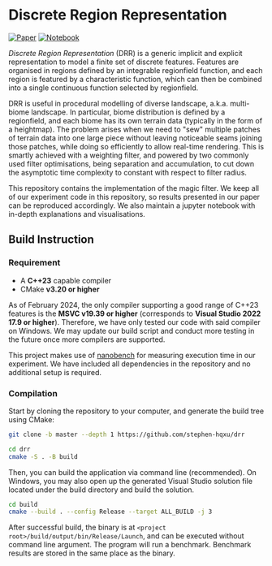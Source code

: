 # Discrete Region Representation

[![Paper](https://img.shields.io/badge/Paper-cornflowerblue?style=for-the-badge)](https://www.computer.org/csdl/journal/tg)
[![Notebook](https://img.shields.io/badge/Notebook-cornflowerblue?style=for-the-badge)](https://github.com/stephen-hqxu/drr/blob/master/Documentation/drr.ipynb)

*Discrete Region Representation* (DRR) is a generic implicit and explicit representation to model a finite set of discrete features. Features are organised in regions defined by an integrable regionfield function, and each region is featured by a characteristic function, which can then be combined into a single continuous function selected by regionfield.

DRR is useful in procedural modelling of diverse landscape, a.k.a. multi-biome landscape. In particular, biome distribution is defined by a regionfield, and each biome has its own terrain data (typically in the form of a heightmap). The problem arises when we need to "sew" multiple patches of terrain data into one large piece without leaving noticeable seams joining those patches, while doing so efficiently to allow real-time rendering. This is smartly achieved with a weighting filter, and powered by two commonly used filter optimisations, being separation and accumulation, to cut down the asymptotic time complexity to constant with respect to filter radius.

This repository contains the implementation of the magic filter. We keep all of our experiment code in this repository, so results presented in our paper can be reproduced accordingly. We also maintain a jupyter notebook with in-depth explanations and visualisations.

## Build Instruction

### Requirement

- A **C++23** capable compiler
- CMake **v3.20 or higher**

As of February 2024, the only compiler supporting a good range of C++23 features is the **MSVC v19.39 or higher** (corresponds to **Visual Studio 2022 17.9 or higher**). Therefore, we have only tested our code with said compiler on Windows. We may update our build script and conduct more testing in the future once more compilers are supported.

This project makes use of [nanobench](https://github.com/martinus/nanobench/tree/v4.3.11) for measuring execution time in our experiment. We have included all dependencies in the repository and no additional setup is required.

### Compilation

Start by cloning the repository to your computer, and generate the build tree using CMake:

```sh
git clone -b master --depth 1 https://github.com/stephen-hqxu/drr

cd drr
cmake -S . -B build
```

Then, you can build the application via command line (recommended). On Windows, you may also open up the generated Visual Studio solution file located under the build directory and build the solution.

```sh
cd build
cmake --build . --config Release --target ALL_BUILD -j 3
```

After successful build, the binary is at `<project root>/build/output/bin/Release/Launch`, and can be executed without command line argument. The program will run a benchmark. Benchmark results are stored in the same place as the binary.